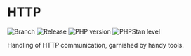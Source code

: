 # HTTP

![Branch](https://img.shields.io/badge/Branch-master-blue?style=flat-square)
![Release](https://img.shields.io/badge/Release----blue?style=flat-square)
![PHP version](https://img.shields.io/badge/PHP-%5E7.4-blue?style=flat-square&color=777BB4)
![PHPStan level](https://img.shields.io/badge/PHPStan_----darkgreen?style=flat-square)
<!--[![Monthly downloads](https://img.shields.io/packagist/dt/ceus-media/http.svg?style=flat-square)](https://packagist.org/packages/ceus-media/http)-->

Handling of HTTP communication, garnished by handy tools.

